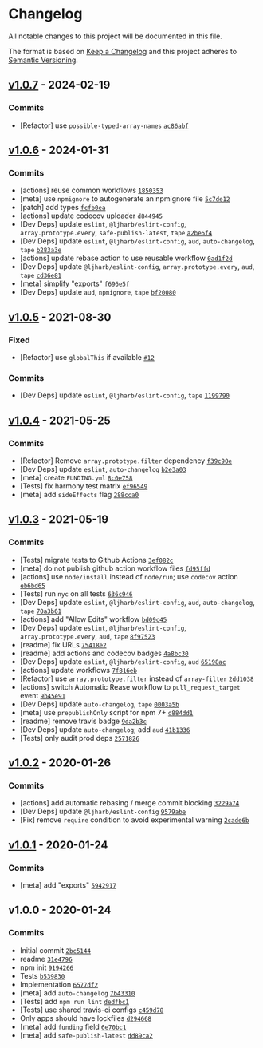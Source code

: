 # Changelog

All notable changes to this project will be documented in this file.

The format is based on [Keep a Changelog](https://keepachangelog.com/en/1.0.0/)
and this project adheres to [Semantic Versioning](https://semver.org/spec/v2.0.0.html).

## [v1.0.7](https://github.com/inspect-js/available-typed-arrays/compare/v1.0.6...v1.0.7) - 2024-02-19

### Commits

- [Refactor] use `possible-typed-array-names` [`ac86abf`](https://github.com/inspect-js/available-typed-arrays/commit/ac86abfd64c4b633fd6523cc4193f1913fd22666)

## [v1.0.6](https://github.com/inspect-js/available-typed-arrays/compare/v1.0.5...v1.0.6) - 2024-01-31

### Commits

- [actions] reuse common workflows [`1850353`](https://github.com/inspect-js/available-typed-arrays/commit/1850353ded0ceb4d02d9d05649da5b7f3a28c89f)
- [meta] use `npmignore` to autogenerate an npmignore file [`5c7de12`](https://github.com/inspect-js/available-typed-arrays/commit/5c7de120d22a5c35f703ba3f0b5287e5c5f38af6)
- [patch] add types [`fcfb0ea`](https://github.com/inspect-js/available-typed-arrays/commit/fcfb0ea21c9dc8459d68f8bb26679abb0bec71ca)
- [actions] update codecov uploader [`d844945`](https://github.com/inspect-js/available-typed-arrays/commit/d84494596881a298aabde9bd87e538ce10c6cd01)
- [Dev Deps] update `eslint`, `@ljharb/eslint-config`, `array.prototype.every`, `safe-publish-latest`, `tape` [`a2be6f4`](https://github.com/inspect-js/available-typed-arrays/commit/a2be6f482010e920692d8f65fe1f193dbb73004d)
- [Dev Deps] update `eslint`, `@ljharb/eslint-config`, `aud`, `auto-changelog`, `tape` [`b283a3e`](https://github.com/inspect-js/available-typed-arrays/commit/b283a3e2176fbe8e431a27e20df21c831f216d5a)
- [actions] update rebase action to use reusable workflow [`0ad1f2d`](https://github.com/inspect-js/available-typed-arrays/commit/0ad1f2d82b11713ee48d9b37cb73fcc891bd9f4a)
- [Dev Deps] update `@ljharb/eslint-config`, `array.prototype.every`, `aud`, `tape` [`cd36e81`](https://github.com/inspect-js/available-typed-arrays/commit/cd36e8131076dd4e67a88b259f829067fa56c139)
- [meta] simplify "exports" [`f696e5f`](https://github.com/inspect-js/available-typed-arrays/commit/f696e5ff9ded838e192ade4e8550a890c4f35eb0)
- [Dev Deps] update `aud`, `npmignore`, `tape` [`bf20080`](https://github.com/inspect-js/available-typed-arrays/commit/bf200809aea3107b31fc8817122c693e099be30e)

## [v1.0.5](https://github.com/inspect-js/available-typed-arrays/compare/v1.0.4...v1.0.5) - 2021-08-30

### Fixed

- [Refactor] use `globalThis` if available [`#12`](https://github.com/inspect-js/available-typed-arrays/issues/12)

### Commits

- [Dev Deps] update `eslint`, `@ljharb/eslint-config`, `tape` [`1199790`](https://github.com/inspect-js/available-typed-arrays/commit/1199790ab5841517ad04827fab3f135d2dc5cfb7)

## [v1.0.4](https://github.com/inspect-js/available-typed-arrays/compare/v1.0.3...v1.0.4) - 2021-05-25

### Commits

- [Refactor] Remove `array.prototype.filter` dependency [`f39c90e`](https://github.com/inspect-js/available-typed-arrays/commit/f39c90ecb1907de28ee2d3577b7da37ae12aac56)
- [Dev Deps] update `eslint`, `auto-changelog` [`b2e3a03`](https://github.com/inspect-js/available-typed-arrays/commit/b2e3a035e8cd3ddfd7b565249e1651c6419a34d0)
- [meta] create `FUNDING.yml` [`8c0e758`](https://github.com/inspect-js/available-typed-arrays/commit/8c0e758c6ec80adbb3770554653cdc3aa16beb55)
- [Tests] fix harmony test matrix [`ef96549`](https://github.com/inspect-js/available-typed-arrays/commit/ef96549df171776267529413240a2219cb59d5ce)
- [meta] add `sideEffects` flag [`288cca0`](https://github.com/inspect-js/available-typed-arrays/commit/288cca0fbd214bec706447851bb8bccc4b899a48)

## [v1.0.3](https://github.com/inspect-js/available-typed-arrays/compare/v1.0.2...v1.0.3) - 2021-05-19

### Commits

- [Tests] migrate tests to Github Actions [`3ef082c`](https://github.com/inspect-js/available-typed-arrays/commit/3ef082caaa153b49f4c37c85bbd5c4b13fe4f638)
- [meta] do not publish github action workflow files [`fd95ffd`](https://github.com/inspect-js/available-typed-arrays/commit/fd95ffdaca759eca81cb4c5d5772ee863dfea501)
- [actions] use `node/install` instead of `node/run`; use `codecov` action [`eb6bd65`](https://github.com/inspect-js/available-typed-arrays/commit/eb6bd659a31c92a6a178c71a89fe0d5261413e6c)
- [Tests] run `nyc` on all tests [`636c946`](https://github.com/inspect-js/available-typed-arrays/commit/636c94657b532599ef90a214aaa12639d11b0161)
- [Dev Deps] update `eslint`, `@ljharb/eslint-config`, `aud`, `auto-changelog`, `tape` [`70a3b61`](https://github.com/inspect-js/available-typed-arrays/commit/70a3b61367b318fb883c2f35b8f2d539849a23b6)
- [actions] add "Allow Edits" workflow [`bd09c45`](https://github.com/inspect-js/available-typed-arrays/commit/bd09c45299e396fa5bbd5be4c58b1aedcb372a82)
- [Dev Deps] update `eslint`, `@ljharb/eslint-config`, `array.prototype.every`, `aud`, `tape` [`8f97523`](https://github.com/inspect-js/available-typed-arrays/commit/8f9752308390a79068cd431436bbfd77bca15647)
- [readme] fix URLs [`75418e2`](https://github.com/inspect-js/available-typed-arrays/commit/75418e20b57f4ad5e65d8c2e1864efd14eaa2e65)
- [readme] add actions and codecov badges [`4a8bc30`](https://github.com/inspect-js/available-typed-arrays/commit/4a8bc30af2ce1f48e2b28ab3db5be9589bd6f2d0)
- [Dev Deps] update `eslint`, `@ljharb/eslint-config`, `aud` [`65198ac`](https://github.com/inspect-js/available-typed-arrays/commit/65198ace335a013ef49b6bd722bc80bbbc6be784)
- [actions] update workflows [`7f816eb`](https://github.com/inspect-js/available-typed-arrays/commit/7f816eb231131e53ced2572ba6c6c6a00f975789)
- [Refactor] use `array.prototype.filter` instead of `array-filter` [`2dd1038`](https://github.com/inspect-js/available-typed-arrays/commit/2dd1038d71ce48b5650687691cf8fe09795a6d30)
- [actions] switch Automatic Rease workflow to `pull_request_target` event [`9b45e91`](https://github.com/inspect-js/available-typed-arrays/commit/9b45e914fcb08bdaaaa0166b41716e51f400d1c6)
- [Dev Deps] update `auto-changelog`, `tape` [`0003a5b`](https://github.com/inspect-js/available-typed-arrays/commit/0003a5b122a0724db5499c114104eeeb396b2f67)
- [meta] use `prepublishOnly` script for npm 7+ [`d884dd1`](https://github.com/inspect-js/available-typed-arrays/commit/d884dd1c1117411f35d9fbc07f513a1a85ccdead)
- [readme] remove travis badge [`9da2b3c`](https://github.com/inspect-js/available-typed-arrays/commit/9da2b3c29706340fada995137aba12cfae4d6f37)
- [Dev Deps] update `auto-changelog`; add `aud` [`41b1336`](https://github.com/inspect-js/available-typed-arrays/commit/41b13369c71b0e3e57b9de0f4fb1e4d67950d74a)
- [Tests] only audit prod deps [`2571826`](https://github.com/inspect-js/available-typed-arrays/commit/2571826a5d121eeeeccf4c711e3f9e4616685d50)

## [v1.0.2](https://github.com/inspect-js/available-typed-arrays/compare/v1.0.1...v1.0.2) - 2020-01-26

### Commits

- [actions] add automatic rebasing / merge commit blocking [`3229a74`](https://github.com/inspect-js/available-typed-arrays/commit/3229a74bda60f24e2257efc40ddff9a3ce98de76)
- [Dev Deps] update `@ljharb/eslint-config` [`9579abe`](https://github.com/inspect-js/available-typed-arrays/commit/9579abecc196088561d3aedf27cad45b56f8e18b)
- [Fix] remove `require` condition to avoid experimental warning [`2cade6b`](https://github.com/inspect-js/available-typed-arrays/commit/2cade6b56d6a508a950c7da27d038bee496e716b)

## [v1.0.1](https://github.com/inspect-js/available-typed-arrays/compare/v1.0.0...v1.0.1) - 2020-01-24

### Commits

- [meta] add "exports" [`5942917`](https://github.com/inspect-js/available-typed-arrays/commit/5942917aafb56c6bce80f01b7ae6a9b46bc72c69)

## v1.0.0 - 2020-01-24

### Commits

- Initial commit [`2bc5144`](https://github.com/inspect-js/available-typed-arrays/commit/2bc514459c9f65756adfbd9964abf433183d78f6)
- readme [`31e4796`](https://github.com/inspect-js/available-typed-arrays/commit/31e4796379eba4a16d3c6a8e9baf6eb3f39e33d1)
- npm init [`9194266`](https://github.com/inspect-js/available-typed-arrays/commit/9194266b471a2a2dd5e6969bc40358ceb346e21e)
- Tests [`b539830`](https://github.com/inspect-js/available-typed-arrays/commit/b539830c3213f90de42b4d6e62803f52daf61a6d)
- Implementation [`6577df2`](https://github.com/inspect-js/available-typed-arrays/commit/6577df244ea146ef5ec16858044c8955e0fc445c)
- [meta] add `auto-changelog` [`7b43310`](https://github.com/inspect-js/available-typed-arrays/commit/7b43310be76f00fe60b74a2fd6d0e46ac1d01f3e)
- [Tests] add `npm run lint` [`dedfbc1`](https://github.com/inspect-js/available-typed-arrays/commit/dedfbc1592f86ac1636267d3965f2345df43815b)
- [Tests] use shared travis-ci configs [`c459d78`](https://github.com/inspect-js/available-typed-arrays/commit/c459d78bf2efa9d777f88599ae71a796dbfcb70f)
- Only apps should have lockfiles [`d294668`](https://github.com/inspect-js/available-typed-arrays/commit/d294668422cf35f5e7716a85bfd204e62b01c056)
- [meta] add `funding` field [`6e70bc1`](https://github.com/inspect-js/available-typed-arrays/commit/6e70bc1fb199c7898165aaf05c25bb49f4062e53)
- [meta] add `safe-publish-latest` [`dd89ca2`](https://github.com/inspect-js/available-typed-arrays/commit/dd89ca2c6842f0f3e82958df2b2bd0fc0c929c51)
